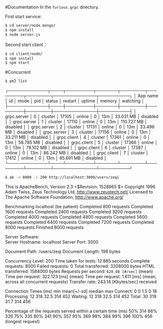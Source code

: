 #Documentation
In the `furious.grpc` directory.

First start service:
```sh
$ cd server/node.mongo/
$ npm install
$ node server.js
```

Second start client：
```sh
$ cd client/node/
$ npm install
$ npm start
```
#Concurrent
```sh
$ pm2 list
```
┌─────────────┬────┬─────────┬───────┬────────┬─────────┬────────┬──────────────┬──────────┐
│ App name    │ id │ mode    │ pid   │ status │ restart │ uptime │ memory       │ watching │
├─────────────┼────┼─────────┼───────┼────────┼─────────┼────────┼──────────────┼──────────┤
│ grpc.server │ 0  │ cluster │ 17105 │ online │ 0       │ 13m    │ 33.031 MB    │ disabled │
│ grpc.server │ 1  │ cluster │ 17110 │ online │ 0       │ 13m    │ 110.727 MB   │ disabled │
│ grpc.server │ 2  │ cluster │ 17131 │ online │ 0       │ 13m    │ 33.496 MB    │ disabled │
│ grpc.server │ 3  │ cluster │ 17156 │ online │ 0       │ 13m    │ 33.211 MB    │ disabled │
│ grpc.client │ 4  │ cluster │ 17361 │ online │ 0       │ 13m    │ 58.785 MB    │ disabled │
│ grpc.client │ 5  │ cluster │ 17366 │ online │ 0       │ 13m    │ 78.102 MB    │ disabled │
│ grpc.client │ 6  │ cluster │ 17387 │ online │ 0       │ 13m    │ 86.242 MB    │ disabled │
│ grpc.client │ 7  │ cluster │ 17412 │ online │ 0       │ 13m    │ 85.691 MB    │ disabled │
└─────────────┴────┴─────────┴───────┴────────┴─────────┴────────┴──────────────┴──────────┘

```sh
$ ab -n 8000 -c 200 http://localhost:3000/users/zeqi
```
This is ApacheBench, Version 2.3 <$Revision: 1528965 $>
Copyright 1996 Adam Twiss, Zeus Technology Ltd, http://www.zeustech.net/
Licensed to The Apache Software Foundation, http://www.apache.org/

Benchmarking localhost (be patient)
Completed 800 requests
Completed 1600 requests
Completed 2400 requests
Completed 3200 requests
Completed 4000 requests
Completed 4800 requests
Completed 5600 requests
Completed 6400 requests
Completed 7200 requests
Completed 8000 requests
Finished 8000 requests


Server Software:        
Server Hostname:        localhost
Server Port:            3000

Document Path:          /users/zeqi
Document Length:        198 bytes

Concurrency Level:      200
Time taken for tests:   12.885 seconds
Complete requests:      8000
Failed requests:        0
Total transferred:      3208000 bytes
HTML transferred:       1584000 bytes
Requests per second:    `620.88 [#/sec]` (mean)
Time per request:       322.123 [ms] (mean)
Time per request:       1.611 [ms] (mean, across all concurrent requests)
Transfer rate:          243.14 [Kbytes/sec] received

Connection Times (ms)
              min  mean[+/-sd] median   max
Connect:        0    0   1.5      0      18
Processing:    12  318  32.5    314     452
Waiting:       12  318  32.5    314     452
Total:         30  319  31.7    314     456


Percentage of the requests served within a certain time (ms)
  50%    314
  66%    326
  75%    335
  80%    341
  90%    357
  95%    369
  98%    384
  99%    396
 100%    456 (longest request)
